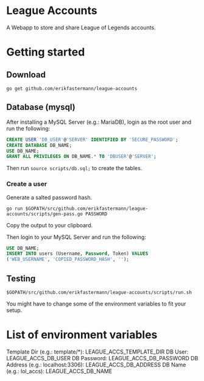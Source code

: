 # League Accounts

A Webapp to store and share League of Legends accounts.

# Getting started

## Download

```
go get github.com/erikfastermann/league-accounts
```

## Database (mysql)

After installing a MySQL Server (e.g.: MariaDB), login as the root user and run the following:

```sql
CREATE USER 'DB_USER'@'SERVER' IDENTIFIED BY 'SECURE_PASSWORD';
CREATE DATABASE DB_NAME;
USE DB_NAME;
GRANT ALL PRIVILEGES ON DB_NAME.* TO 'DBUSER'@'SERVER';
```

Then run `source scripts/db.sql;` to create the tables.

### Create a user

Generate a salted password hash.

```
go run $GOPATH/src/github.com/erikfastermann/league-accounts/scripts/gen-pass.go PASSWORD
```

Copy the output to your clipboard.

Then login to your MySQL Server and run the following:

```sql
USE DB_NAME;
INSERT INTO users (Username, Password, Token) VALUES
('WEB_USERNAME', 'COPIED_PASSWORD_HASH', '');
```

## Testing

```
$GOPATH/src/github.com/erikfastermann/league-accounts/scripts/run.sh
```

You might have to change some of the environment variables to fit your setup.

# List of environment variables

Template Dir (e.g.: template/*): LEAGUE_ACCS_TEMPLATE_DIR
DB User: LEAGUE_ACCS_DB_USER
DB Password: LEAGUE_ACCS_DB_PASSWORD
DB Address (e.g.: localhost:3306): LEAGUE_ACCS_DB_ADDRESS
DB Name (e.g.: lol_accs): LEAGUE_ACCS_DB_NAME


